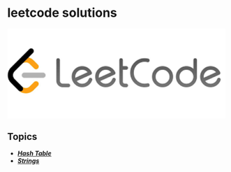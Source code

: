 # leetcode solutions
<picture> <img align="center" src="https://github.com/m7moudGadallah/leetCode_Solutions/blob/main/leetcode.png?raw=true" width = 500px></picture>
## Topics
- ***[Hash Table](https://github.com/m7moudGadallah/leetCode_Solutions/tree/main/Hash_Table)***
- ***[Strings](./Strings/)***